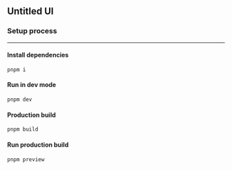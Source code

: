 ## Untitled UI

### Setup process

---

#### Install dependencies

```
pnpm i
```

#### Run in dev mode

```
pnpm dev
```

#### Production build

```
pnpm build
```

#### Run production build

```
pnpm preview
```

